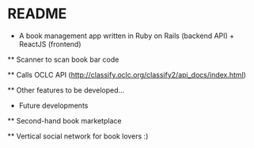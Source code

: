# README

* A book management app written in Ruby on Rails (backend API) + ReactJS (frontend)

** Scanner to scan book bar code

** Calls OCLC API (http://classify.oclc.org/classify2/api_docs/index.html)

** Other features to be developed...

* Future developments

** Second-hand book marketplace

** Vertical social network for book lovers :)
